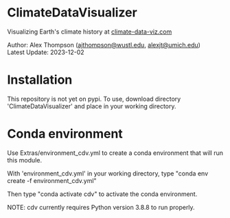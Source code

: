 # ClimateDataVisualizer
Visualizing Earth's climate history at <a href="http://climate-data-viz.com">climate-data-viz.com</a>

Author: Alex Thompson (ajthompson@wustl.edu, alexjt@umich.edu) <br/>
Latest Update: 2023-12-02 <br/>

# Installation
This repository is not yet on pypi. To use, download directory 'ClimateDataVisualizer' and place in your working directory. 

# Conda environment
Use Extras/environment_cdv.yml to create a conda environment that will run this module.<br/>

With 'environment_cdv.yml' in your working directory, type "conda env create -f environment_cdv.yml"<br/>

Then type "conda activate cdv" to activate the conda environment.<br/>

NOTE: cdv currently requires Python version 3.8.8 to run properly.<br/>
